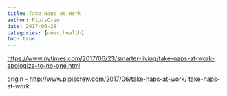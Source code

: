 ```yaml
---
title: Take Naps at Work
author: PipisCrew
date: 2017-06-28
categories: [news,health]
toc: true
---
```


https://www.nytimes.com/2017/06/23/smarter-living/take-naps-at-work-apologize-to-no-one.html

origin - http://www.pipiscrew.com/2017/06/take-naps-at-work/ take-naps-at-work